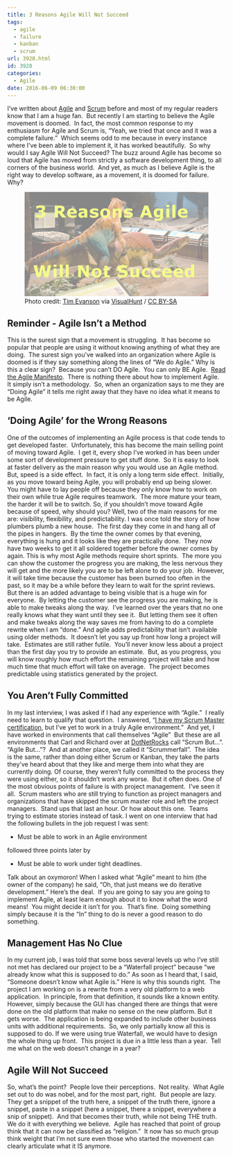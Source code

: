 ```yaml
---
title: 3 Reasons Agile Will Not Succeed
tags:
  - agile
  - failure
  - kanban
  - scrum
url: 3928.html
id: 3928
categories:
  - Agile
date: 2016-06-09 06:30:00
---
```


I’ve written about [Agile](/categories/Agile/) and [Scrum](/tags/scrum/) before and most of my regular readers know that I am a huge fan.  But recently I am starting to believe the Agile movement is doomed.  In fact, the most common response to my enthusiasm for Agile and Scrum is, “Yeah, we tried that once and it was a complete failure.”  Which seems odd to me because in every instance where I’ve been able to implement it, it has worked beautifully.  So why would I say Agile Will Not Succeed? The buzz around Agile has become so loud that Agile has moved from strictly a software development thing, to all corners of the business world.  And yet, as much as I believe Agile is the right way to develop software, as a movement, it is doomed for failure.  Why? <figure>![](/uploads/2016/06/image.png "3 Reasons Agile Will Not Succeed")<figcaption>Photo credit: [Tim Evanson](//www.flickr.com/photos/timevanson/9325191852/) via [VisualHunt](//visualhunt.com) / [CC BY-SA](//creativecommons.org/licenses/by-sa/2.0/)</figcaption></figure>

<!-- more -->

Reminder - Agile Isn’t a Method
-------------------------------

This is the surest sign that a movement is struggling.  It has become so popular that people are using it without knowing anything of what they are doing.  The surest sign you’ve walked into an organization where Agile is doomed is if they say something along the lines of “We do Agile.” Why is this a clear sign?  Because you can’t DO Agile.  You can only BE Agile.  [Read the Agile Manifesto](//www.agilemanifesto.org/).  There is nothing there about how to implement Agile.  It simply isn’t a methodology.  So, when an organization says to me they are “Doing Agile” it tells me right away that they have no idea what it means to be Agile.

‘Doing Agile’ for the Wrong Reasons
-----------------------------------

One of the outcomes of implementing an Agile process is that code tends to get developed faster.  Unfortunately, this has become the main selling point of moving toward Agile.  I get it, every shop I’ve worked in has been under some sort of development pressure to get stuff done.  So it is easy to look at faster delivery as the main reason why you would use an Agile method.  But, speed is a side effect.  In fact, it is only a long term side effect.  Initially, as you move toward being Agile, you will probably end up being slower.  You might have to lay people off because they only know how to work on their own while true Agile requires teamwork.  The more mature your team, the harder it will be to switch. So, if you shouldn’t move toward Agile because of speed, why should you? Well, two of the main reasons for me are: visibility, flexibility, and predictability. I was once told the story of how plumbers plumb a new house.  The first day they come in and hang all of the pipes in hangers.  By the time the owner comes by that evening, everything is hung and it looks like they are practically done.  They now have two weeks to get it all soldered together before the owner comes by again. This is why most Agile methods require short sprints.  The more you can show the customer the progress you are making, the less nervous they will get and the more likely you are to be left alone to do your job.  However, it will take time because the customer has been burned too often in the past, so it may be a while before they learn to wait for the sprint reviews. But there is an added advantage to being visible that is a huge win for everyone.  By letting the customer see the progress you are making, he is able to make tweaks along the way.  I’ve learned over the years that no one really knows what they want until they see it.  But letting them see it often and make tweaks along the way saves me from having to do a complete rewrite when I am “done.” And agile adds predictability that isn’t available using older methods.  It doesn’t let you say up front how long a project will take.  Estimates are still rather futile.  You’ll never know less about a project than the first day you try to provide an estimate.  But, as you progress, you will know roughly how much effort the remaining project will take and how much time that much effort will take on average.  The project becomes predictable using statistics generated by the project.

You Aren’t Fully Committed
--------------------------

In my last interview, I was asked if I had any experience with “Agile.”  I really need to learn to qualify that question.  I answered, “[I have my Scrum Master certification](//www.scrumalliance.org/community/profile/dbush2), but I’ve yet to work in a truly Agile environment.”  And yet, I have worked in environments that call themselves “Agile”  But these are all environments that Carl and Richard over at [DotNetRocks](//dotnetrocks.com/) call “Scrum But…”.  “Agile But…”?  And at another place, we called it “Scrummerfall”.  The idea is the same, rather than doing either Scrum or Kanban, they take the parts they’ve heard about that they like and merge them into what they are currently doing. Of course, they weren’t fully committed to the process they were using either, so it shouldn’t work any worse.  But it often does. One of the most obvious points of failure is with project management.  I’ve seen it all.  Scrum masters who are still trying to function as project managers and organizations that have skipped the scrum master role and left the project managers.  Stand ups that last an hour. Or how about this one.  Teams trying to estimate stories instead of task. I went on one interview that had the following bullets in the job request I was sent:

*   Must be able to work in an Agile environment

followed three points later by

*   Must be able to work under tight deadlines.

Talk about an oxymoron! When I asked what “Agile” meant to him (the owner of the company) he said, “Oh, that just means we do iterative development.” Here’s the deal.  If you are going to say you are going to implement Agile, at least learn enough about it to know what the word means!  You might decide it isn’t for you.  That’s fine.  Doing something simply because it is the “In” thing to do is never a good reason to do something.

Management Has No Clue
----------------------

In my current job, I was told that some boss several levels up who I’ve still not met has declared our project to be a “Waterfall project” because “we already know what this is supposed to do.” As soon as I heard that, I said, “Someone doesn’t know what Agile is.” Here is why this sounds right.  The project I am working on is a rewrite from a very old platform to a web application.  In principle, from that definition, it sounds like a known entity.  However, simply because the GUI has changed there are things that were done on the old platform that make no sense on the new platform. But it gets worse.  The application is being expanded to include other business units with additional requirements.  So, we only partially know all this is supposed to do. If we were using true Waterfall, we would have to design the whole thing up front.  This project is due in a little less than a year.  Tell me what on the web doesn’t change in a year?

Agile Will Not Succeed
----------------------

So, what’s the point?  People love their perceptions.  Not reality.  What Agile set out to do was nobel, and for the most part, right.  But people are lazy.  They get a snippet of the truth here, a snippet of the truth there, ignore a snippet, paste in a snippet (here a snippet, there a snippet, everywhere a snip of snippet).  And that becomes their truth, while not being THE truth.  We do it with everything we believe.  Agile has reached that point of group think that it can now be classified as “religion.”  It now has so much group think weight that I’m not sure even those who started the movement can clearly articulate what it IS anymore.
